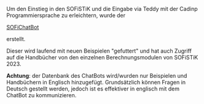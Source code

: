 

Um den Einstieg in den SOFiSTiK und die Eingabe via Teddy mit der Cadinp Programmiersprache zu erleichtern, wurde der 

[SOFiChatBot](https://sofichatbot.streamlit.app/)

erstellt.

Dieser wird laufend mit neuen Beispielen "gefuttert" und hat auch Zugriff auf die Handbücher von den einzelnen Berechnungsmodulen von SOFiSTiK 2023.

**Achtung**: der Datenbank des ChatBots wird/wurden nur Beispielen und Handbüchern in Englisch hinzugefügt. Grundsätzlich können Fragen in Deutsch gestellt werden, jedoch ist es effektiver in englisch mit dem ChatBot zu kommunizieren.
